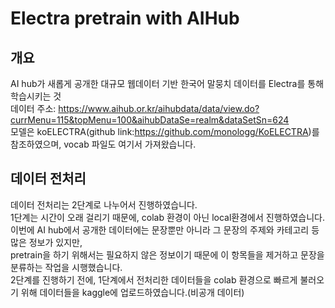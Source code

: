 # Electra pretrain with AIHub
## 개요
AI hub가 새롭게 공개한 대규모 웹데이터 기반 한국어 말뭉치 데이터를 Electra를 통해 학습시키는 것 <br>
데이터 주소: https://www.aihub.or.kr/aihubdata/data/view.do?currMenu=115&topMenu=100&aihubDataSe=realm&dataSetSn=624 <br>
모델은 koELECTRA(github link:https://github.com/monologg/KoELECTRA)를 참조하였으며, vocab 파일도 여기서 가져왔습니다. <br>
## 데이터 전처리
데이터 전처리는 2단계로 나누어서 진행하였습니다. <br>
1단계는 시간이 오래 걸리기 때문에, colab 환경이 아닌 local환경에서 진행하였습니다. <br>
이번에 AI hub에서 공개한 데이터에는 문장뿐만 아니라 그 문장의 주제와 카테고리 등 많은 정보가 있지만, <br>
pretrain을 하기 위해서는 필요하지 않은 정보이기 때문에 이 항목들을 제거하고 문장을 분류하는 작업을 시행했습니다. <br>
2단계를 진행하기 전에, 1단계에서 전처리한 데이터들을 colab 환경으로 빠르게 불러오기 위해 데이터들을 kaggle에 업로드하였습니다.(비공개 데이터) <br>
